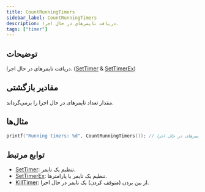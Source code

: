 ```yaml
---
title: CountRunningTimers
sidebar_label: CountRunningTimers
description: دریافت تایمرهای در حال اجرا.
tags: ["timer"]
---
```


<VersionWarn version='omp v1.1.0.2612' />

## توضیحات

دریافت تایمرهای در حال اجرا. ([SetTimer](SetTimer) & [SetTimerEx](SetTimerEx))

## مقادیر بازگشتی

مقدار تعداد تایمرهای در حال اجرا را برمی‌گرداند.

## مثال‌ها

```c
printf("Running timers: %d", CountRunningTimers()); // تایمرهای در حال اجرا
```

## توابع مرتبط

- [SetTimer](SetTimer): تنظیم یک تایمر.
- [SetTimerEx](SetTimerEx): تنظیم یک تایمر با پارامترها.
- [KillTimer](KillTimer): از بین بردن (متوقف کردن) یک تایمر در حال اجرا.
